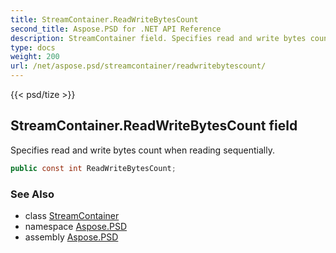 ```yaml
---
title: StreamContainer.ReadWriteBytesCount
second_title: Aspose.PSD for .NET API Reference
description: StreamContainer field. Specifies read and write bytes count when reading sequentially
type: docs
weight: 200
url: /net/aspose.psd/streamcontainer/readwritebytescount/
---
```

{{< psd/tize >}}
## StreamContainer.ReadWriteBytesCount field

Specifies read and write bytes count when reading sequentially.

```csharp
public const int ReadWriteBytesCount;
```

### See Also

* class [StreamContainer](../)
* namespace [Aspose.PSD](../../../aspose.psd/)
* assembly [Aspose.PSD](../../../)


